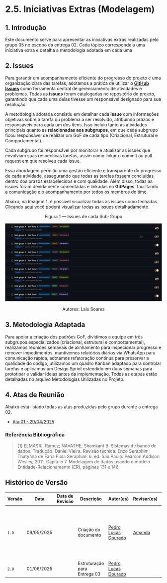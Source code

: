 # 2.5. Iniciativas Extras (Modelagem)

## 1. Introdução
Este documento serve para apresentar as iniciativas extras realizadas pelo grupo 05 no escopo da entrega 02. Cada tópico corresponde a uma iniciativa extra e detalha a metodologia adotada em cada uma

## 2. Issues
Para garantir um acompanhamento eficiente do progresso do projeto e uma organização clara das tarefas, adotamos a prática de utilizar o [**GitHub Issues**](https://github.com/features/issues) como ferramenta central de gerenciamento de atividades e problemas. Todas as **issues** foram catalogadas no repositório do projeto, garantindo que cada uma delas tivesse um responsável designado para sua resolução.

A metodologia adotada consistiu em detalhar cada **issue** com informações objetivas sobre a tarefa ou problema a ser resolvido, atribuindo prazos e responsáveis para cada um dos itens. Isso incluiu tanto as atividades principais quanto as **relacionadas aos subgrupos**, em que cada subgrupo ficou responsável de realizar um GoF de cada tipo (Criacional, Estrutural e Comportamental). 

Cada subgrupo foi responsável por monitorar e atualizar as issues que envolviam suas respectivas tarefas, assim como linkar o commit ou pull request em que resolveu cada issue.

Essa abordagem permitiu uma gestão eficiente e transparente do progresso de cada atividade, assegurando que todas as tarefas fossem concluídas dentro dos prazos estabelecidos e com qualidade. Além disso, todas as issues foram devidamente comentadas e linkadas no **GitPages**, facilitando a comunicação e o acompanhamento por todos os membros do time.

Abaixo, na Imagem 1, é possível visualizar todas as issues como fechadas. Clicando [aqui](https://github.com/UnBArqDsw2025-1-Turma01/2025.1-T01-_G5_MundoMusical_Entrega_03/issues?q=is%3Aissue&page=1) você poderá visualizar todas as issues detalhadamente.

<center>


Figura 1 — Issues de cada Sub-Grupo

![Issues](../../assets/extras/issues.png)

Autores: Laís Soares


</center>

## 3. Metodologia Adaptada

Para apoiar a criação dos padrões GoF, dividimos a equipe em três subgrupos especializados (criacional, estrutural e comportamental), realizamos reuniões semanais de alinhamento para inspecionar progresso e remover impedimentos, mantivemos relatórios diários via WhatsApp para comunicação rápida, adotamos refatoração contínua para preservar a qualidade do código, utilizamos um quadro Kanban adaptado para controlar tarefas e aplicamos um Design Sprint estendido em duas semanas para prototipar e validar ideias antes da implementação. Todas as etapas estão detalhadas no arquivo Metodologias Utilizadas no Projeto.

## 4. Atas de Reunião
Abaixo está listado todas as atas produzidas pelo grupo durante a entrega 02.

- [Ata 01 - 29/04/2025 ](PadroesDeProjeto/Reunioes/ata01.md)




### Referência Bibliográfica

> [1] ELMASRI, Ramez; NAVATHE, Shamkant B. Sistemas de banco de dados. Tradução: Daniel Vieira. Revisão técnica: Enzo Seraphim; Thatyana de Faria Piola Seraphim. 6. ed. São Paulo: Pearson Addison Wesley, 2011. Capítulo 7. Modelagem de dados usando o modelo Entidade-Relacionamento (ER), páginas 131 e 146.


## Histórico de Versão

| Versão | Data       | Data de Revisão | Descrição                    | Autor(es)                                           | Revisor(es)                                 | Detalhes da revisão                                                                                |
| ------ | ---------- | --------------- | ---------------------------- | --------------------------------------------------- | ------------------------------------------- | -------------------------------------------------------------------------------------------------- |
| `1.0`  | 09/05/2025 |                 | Criação do documento         | [Pedro Lucas Dourado](https://github.com/lucasdray) | [Amanda](https://github.com/Amandaaaaabreu) | Realizando ajustes e correções finais na página de iniciativas extras. Conferindo links e imagens. |
| `2.0`  | 01/06/2025 |                 | Estruturação para Entrega 03 | [Pedro Lucas Dourado](https://github.com/lucasdray) |                                             |                                                                                                    |
